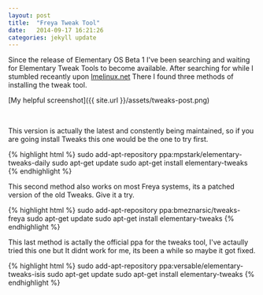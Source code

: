 ```yaml
---
layout: post
title:  "Freya Tweak Tool"
date:   2014-09-17 16:21:26
categories: jekyll update
---
```


Since the release of Elementary OS Beta 1 I've been searching and waiting for Elementary Tweak Tools to become available. After searching for while I stumbled receantly upon [lmelinux.net](http://lmelinux.net/2014/08/11/get-elementary-tweaks-working-freya-beta-1/) There I found three methods of installing the tweak tool.

[My helpful screenshot]({{ site.url }}/assets/tweaks-post.png)

<br>

This version is actually the latest and constently being maintained, so if you are going install Tweaks this one would be the one to try first.

{% highlight html %}
sudo add-apt-repository ppa:mpstark/elementary-tweaks-daily
sudo apt-get update
sudo apt-get install elementary-tweaks
{% endhighlight %}

This second method also works on most Freya systems, its a patched version of the old Tweaks. Give it a try.

{% highlight html %}
sudo add-apt-repository ppa:bmeznarsic/tweaks-freya
sudo apt-get update
sudo apt-get install elementary-tweaks
{% endhighlight %}

This last method is actally the official ppa for the tweaks tool, I've actaully tried this one but It didnt work for me, its been a while so maybe it got fixed.

{% highlight html %}
sudo add-apt-repository ppa:versable/elementary-tweaks-isis
sudo apt-get update
sudo apt-get install elementary-tweaks
{% endhighlight %}